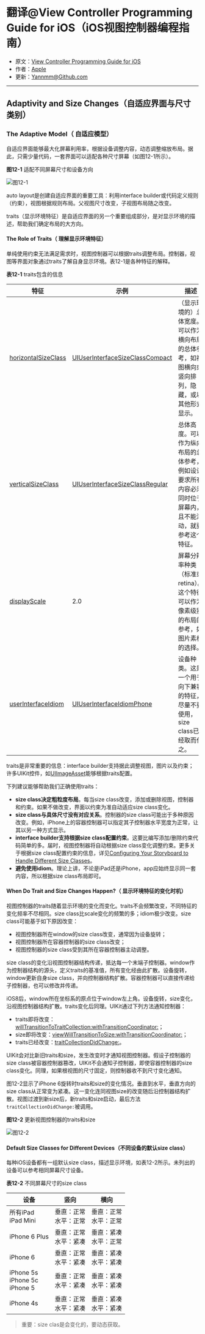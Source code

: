 # 翻译@View Controller Programming Guide for iOS（iOS视图控制器编程指南）

- 原文：[View Controller Programming Guide for iOS](https://developer.apple.com/library/content/featuredarticles/ViewControllerPGforiPhoneOS/index.html#//apple_ref/doc/uid/TP40007457-CH2-SW1)
- 作者：[Apple](https://developer.apple.com/library/content/navigation/)
- 更新：[Yannmm@Github.com](https://github.com/Yannmm/Auto-Layout-Guide-Chinese-Translation)

---


## Adaptivity and Size Changes（自适应界面与尺寸类别）

### The Adaptive Model（ 自适应模型）

自适应界面能够最大化屏幕利用率，根据设备调整内容，动态调整缩放布局。据此，只需少量代码，一套界面可以适配各种尺寸屏幕（如图12-1所示）。

**图12-1** 适配不同屏幕尺寸和设备方向

![图12-1]()

auto layout是创建自适应界面的重要工具：利用interface builder或代码定义规则（约束），视图根据规则布局。父视图尺寸改变，子视图布局随之改变。

traits（显示环境特征）是自适应界面的另一个重要组成部分，是对显示环境的描述，帮助我们确定布局的大方向。


#### The Role of Traits（ 理解显示环境特征）

单纯使用约束无法满足需求时，视图控制器可以根据traits调整布局。控制器，视图等界面对象通过traits了解自身显示环境。表12-1是各种特征的解释。

**表12-1** traits包含的信息

特征  | 示例 | 描述
------------- | ------------- | -------------
[horizontalSizeClass](https://developer.apple.com/documentation/uikit/uitraitcollection/1623508-horizontalsizeclass)  | [UIUserInterfaceSizeClassCompact](https://developer.apple.com/documentation/uikit/uiuserinterfacesizeclass/1623403-compact) | （显示环境的）总体宽度。可以作为横向布局的总体参考，如视图横向或竖向排列，隐藏，或以其他形式显示。
[verticalSizeClass](https://developer.apple.com/documentation/uikit/uitraitcollection/1623513-verticalsizeclass)  | [UIUserInterfaceSizeClassRegular](https://developer.apple.com/documentation/uikit/uiuserinterfacesizeclass/uiuserinterfacesizeclassregular) | 总体高度。可以作为纵向布局的总体参考，例如设计要求所有内容必须同时位于屏幕内，且不能滚动，就要参考这个特征。
[displayScale](https://developer.apple.com/documentation/uikit/uitraitcollection/1623519-displayscale)  | 2.0 | 屏幕分辨率种类（标准或retina）。这个特征可以作为像素级别的布局的参考，如图片素材的选择。
[userInterfaceIdiom](https://developer.apple.com/documentation/uikit/uitraitcollection/1623521-userinterfaceidiom)  | [UIUserInterfaceIdiomPhone](https://developer.apple.com/documentation/uikit/uiuserinterfaceidiom/uiuserinterfaceidiomphone) | 设备种类。这是一个用于向下兼容的特征，尽量不要使用，size class已经取而代之。

traits是非常重要的信息：interface builder支持据此调整视图，图片以及约束；许多UIKit控件，如[UIImageAsset](https://developer.apple.com/documentation/uikit/uiimageasset)能够根据traits配置。

下列建议能够帮助我们正确使用traits：

- **size class决定粗粒度布局**。每当size class改变，添加或删除视图，控制器和约束。如果不做改变，界面以约束为准自动适应size class变化。
- **size class与具体尺寸没有对应关系**。控制器的size class可能出于多种原因改变。例如，iPhone上的容器控制器可以指定其子控制器水平宽度为正常，让其以另一种方式显示。
- **interface builder支持根据size class配置约束**。这要比编写添加/删除约束代码简单的多。届时，视图控制器将自动根据size class变化调整约束。更多关于根据size class配置约束的信息，详见[Configuring Your Storyboard to Handle Different Size Classes](https://developer.apple.com/library/content/featuredarticles/ViewControllerPGforiPhoneOS/BuildinganAdaptiveInterface.html#//apple_ref/doc/uid/TP40007457-CH32-SW2)。
- **避免使用idiom**。理论上讲，不论是iPad还是iPhone，app应始终显示同一套内容，所以根据size class布局即可。

#### When Do Trait and Size Changes Happen?（ 显示环境特征的变化时机）

视图控制器的traits随着显示环境的变化而变化。traits不会频繁改变，不同特征的变化频率不尽相同。size class比scale变化的频繁的多；idiom极少改变。size class可能基于如下原因改变：


- 视图控制器所在window的size class改变，通常因为设备旋转；
- 视图控制器所在容器控制器的size class改变；
- 视图控制器的size class受到其所在容器控制器主动调整。

size class的变化沿视图控制器结构传递，抵达每一个末端子控制器。window作为控制器结构的源头，定义traits的基准值，所有变化经由此扩散。设备旋转，window更新自身size class，并向控制器结构扩散。容器控制器可以直接传递给子控制器，也可以修改并传递。

iOS8后，window所在坐标系的原点位于window左上角。设备旋转，size变化，沿视图控制器结构扩散。traits变化后同理。UIKit通过下列方法通知控制器：

- traits即将改变：[willTransitionToTraitCollection:withTransitionCoordinator:](https://developer.apple.com/documentation/uikit/uicontentcontainer/1621511-willtransition)；
- size即将改变：[viewWillTransitionToSize:withTransitionCoordinator:](https://developer.apple.com/documentation/uikit/uicontentcontainer/1621466-viewwilltransition)；
- traits已经改变：[traitCollectionDidChange:](https://developer.apple.com/documentation/uikit/uitraitenvironment/1623516-traitcollectiondidchange)。

UIKit会对比新旧traits和size，发生改变时才通知视图控制器。假设子控制器的size class被容器控制器篡改，UIKit不会通知子控制器，即使容器控制器的size class变化。同理，如果根视图的尺寸固定，则控制器收不到尺寸变化通知。

图12-2显示了iPhone 6旋转时traits和size的变化情况。垂直到水平，垂直方向的size class从正常变为紧凑。这一变化连同视图size的改变随后沿控制器结构扩散。视图过渡到新size后，新traits和size启动，最后方法`traitCollectionDidChange:`被调用。

**图12-2** 更新视图控制器的traits和size

![图12-2]()

#### Default Size Classes for Different Devices（不同设备的默认size class）

每种iOS设备都有一组默认size class，描述显示环境，如表12-2所示。未列出的设备可以参考相同屏幕尺寸设备。

**表12-2** 不同屏幕尺寸的size class

设备 | 竖向 | 横向
------------- | ------------- | -------------
所有iPad <br> iPad Mini | 垂直：正常 <br> 水平：正常 | 垂直：正常 <br> 水平：正常
iPhone 6 Plus | 垂直：正常 <br> 水平：紧凑 | 垂直：紧凑 <br> 水平：正常
iPhone 6 | 垂直：正常 <br> 水平：紧凑 | 垂直：紧凑 <br> 水平：紧凑
iPhone 5s <br> iPhone 5c <br> iPhone 5 | 垂直：正常 <br> 水平：紧凑 | 垂直：紧凑 <br> 水平：紧凑
iPhone 4s | 垂直：正常 <br> 水平：紧凑 | 垂直：紧凑 <br> 水平：紧凑

>重要：size clas是会变化的，要动态获取。
